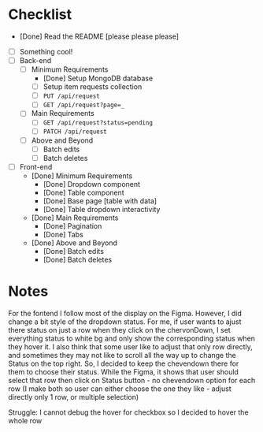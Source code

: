 # Checklist

<!-- Make sure you fill out this checklist with what you've done before submitting! -->

- [Done] Read the README [please please please]
- [ ] Something cool!
- [ ] Back-end
  - [ ] Minimum Requirements
    - [Done] Setup MongoDB database
    - [ ] Setup item requests collection
    - [ ] `PUT /api/request`
    - [ ] `GET /api/request?page=_`
  - [ ] Main Requirements
    - [ ] `GET /api/request?status=pending`
    - [ ] `PATCH /api/request`
  - [ ] Above and Beyond
    - [ ] Batch edits
    - [ ] Batch deletes
- [ ] Front-end
  - [Done] Minimum Requirements
    - [Done] Dropdown component
    - [Done] Table component
    - [Done] Base page [table with data]
    - [Done] Table dropdown interactivity
  - [Done] Main Requirements
    - [Done] Pagination
    - [Done] Tabs
  - [Done] Above and Beyond
    - [Done] Batch edits
    - [Done] Batch deletes

# Notes

<!-- Notes go here -->

For the fontend I follow most of the display on the Figma. However, I did change a bit style of the dropdown status. For me, if user wants to ajust there status on just a row when they click on the chervonDown, I set everything status to white bg and only show the corresponding status when they hover it. I also think that some user like to adjust that only row directly, and sometimes they may not like to scroll all the way up to change the Status on the top right. So, I decided to keep the chevendown there for them to choose their status. While the Figma, it shows that user should select that row then click on Status button - no chevendown option for each row (I make both so user can either choose the one they like - adjust directly only 1 row, or multiple selection)

Struggle:
I cannot debug the hover for checkbox so I decided to hover the whole row
